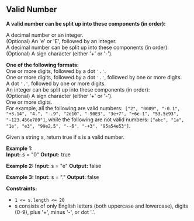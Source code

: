 ## Valid Number
**A valid number can be split up into these components (in order):**

A decimal number or an integer.  
(Optional) An 'e' or 'E', followed by an integer.    
A decimal number can be split up into these components (in order):  
(Optional) A sign character (either '+' or '-'). 


**One of the following formats:**  
One or more digits, followed by a dot `'.'`.  
One or more digits, followed by a dot `'.'`, followed by one or more digits.  
A dot `'.'`, followed by one or more digits.  
An integer can be split up into these components (in order):  
(Optional) A sign character (either '+' or '-').  
One or more digits.  
For example, all the following are valid numbers:` ["2", "0089", "-0.1", "+3.14", "4.", "-.9", "2e10", "-90E3", "3e+7", "+6e-1", "53.5e93", "-123.456e789"]`, while the following are not valid numbers: `["abc", "1a", "1e", "e3", "99e2.5", "--6", "-+3", "95a54e53"]`.

Given a string s, return true if s is a valid number.

**Example 1:**  
**Input:** s = "0"
**Output:** true

**Example 2:**
**Input:** s = "e"
**Output:** false

**Example 3:**
**Input:** s = "."
**Output:** false
 

**Constraints:**

- `1 <= s.length <= 20`
- s consists of only English letters (both uppercase and lowercase), digits (0-9), plus '+', minus '-', or dot '.'.
